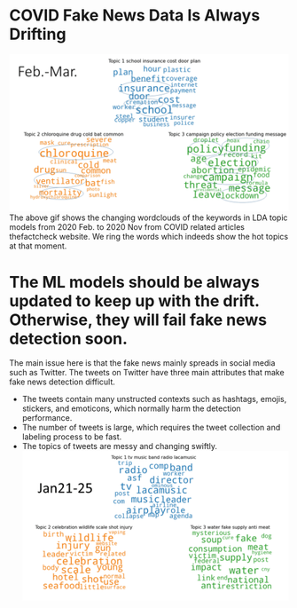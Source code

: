 # COVID Fake News Data Is Always Drifting
![Alt Text](https://github.com/jiayi42/minimal/blob/master/assets/img/2_11.gif)
The above gif shows the changing wordclouds of the keywords in LDA topic models from 2020 Feb. to 2020 Nov from COVID related articles thefactcheck website. 
We ring the words which indeeds show the hot topics at that moment.

# The ML models should be always updated to keep up with the drift. Otherwise, they will fail fake news detection soon. 
The main issue here is that the fake news mainly spreads in social media such as Twitter. The tweets on Twitter have three main attributes that make fake news detection difficult.

*   The tweets contain many unstructed contexts such as hashtags, emojis, stickers, and emoticons, which normally harm the detection performance.
*   The number of tweets is large, which requires the tweet collection and labeling process to be fast.
*   The topics of tweets are messy and changing swiftly.
![Alt Text](https://github.com/jiayi42/minimal/blob/master/assets/img/JanFeb.gif)
